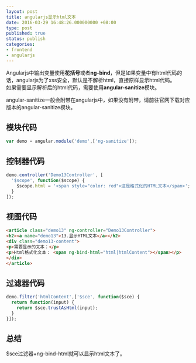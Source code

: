 ```yaml
---
layout: post
title: angularjs显示html文本
date: 2016-03-29 16:48:26.000000000 +08:00
type: post
published: true
status: publish
categories:
- frontend
- angularjs
---
```

Angularjs中输出变量使用**花括号**或者**ng-bind**，但是如果变量中有html代码的话，angularjs为了xss安全，默认是不解析html，直接原样显示html代码。   
如果需要显示解析后的html代码，需要使用**angular-sanitize**模块。

angular-sanitize一般会附带在angularjs中，如果没有附带，请前往官网下载对应版本的angular-sanitize模块。
## 模块代码

```javascript
var demo = angular.module('demo',['ng-sanitize']);
```

## 控制器代码

```javascript
demo.controller('Demo13Controller', [
  '$scope', function($scope) {
    $scope.html = '<span style="color: red">这是格式化的HTML文本</span>';
  }
]);
```

## 视图代码

```html
<article class="demo13" ng-controller="Demo13Controller">
<h2><a name="demo13">13.显示HTML文本</a></h2>
<div class="demo13-content">
<p>需要显示的文本：</p>
<p>Html格式化文本： <span ng-bind-html="html|htmlContent"></span></p>
</div>
</article>
```

## 过滤器代码

```javascript
demo.filter('htmlContent',['$sce', function($sce) {
  return function(input) {
    return $sce.trustAsHtml(input);
  }
}]);
```

## 总结
$sce过滤器+ng-bind-html就可以显示html文本了。